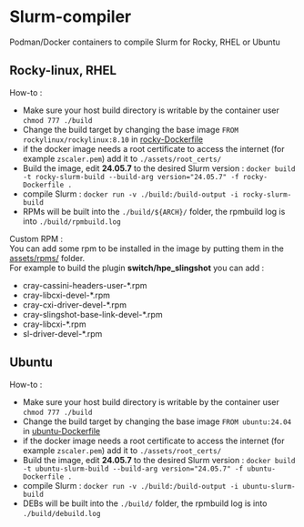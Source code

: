 # Slurm-compiler

Podman/Docker containers to compile Slurm for Rocky, RHEL or Ubuntu

## Rocky-linux, RHEL

How-to :

- Make sure your host build directory is writable by the container user `chmod 777 ./build`
- Change the build target by changing the base image `FROM rockylinux/rockylinux:8.10` in [rocky-Dockerfile](./rocky-Dockerfile)
- if the docker image needs a root certificate to access the internet (for example `zscaler.pem`) add it to `./assets/root_certs/`
- Build the image, edit **24.05.7** to the desired Slurm version : `docker build -t rocky-slurm-build --build-arg version="24.05.7" -f rocky-Dockerfile .`
- compile Slurm : `docker run -v ./build:/build-output -i rocky-slurm-build`
- RPMs will be built into the `./build/${ARCH}/` folder, the rpmbuild log is into `./build/rpmbuild.log`

Custom RPM :\
You can add some rpm to be installed in the image by putting them in the [assets/rpms/](./assets/rpms/) folder.\
For example to build the plugin **switch/hpe_slingshot** you can add :

- cray-cassini-headers-user-*.rpm 
- cray-libcxi-devel-*.rpm
- cray-cxi-driver-devel-*.rpm
- cray-slingshot-base-link-devel-*.rpm
- cray-libcxi-*.rpm
- sl-driver-devel-*.rpm


## Ubuntu

How-to :

- Make sure your host build directory is writable by the container user `chmod 777 ./build`
- Change the build target by changing the base image `FROM ubuntu:24.04` in [ubuntu-Dockerfile](./ubuntu-Dockerfile)
- if the docker image needs a root certificate to access the internet (for example `zscaler.pem`) add it to `./assets/root_certs/`
- Build the image, edit **24.05.7** to the desired Slurm version : `docker build -t ubuntu-slurm-build --build-arg version="24.05.7" -f ubuntu-Dockerfile .`
- compile Slurm : `docker run -v ./build:/build-output -i ubuntu-slurm-build`
- DEBs will be built into the `./build/` folder, the rpmbuild log is into `./build/debuild.log`


